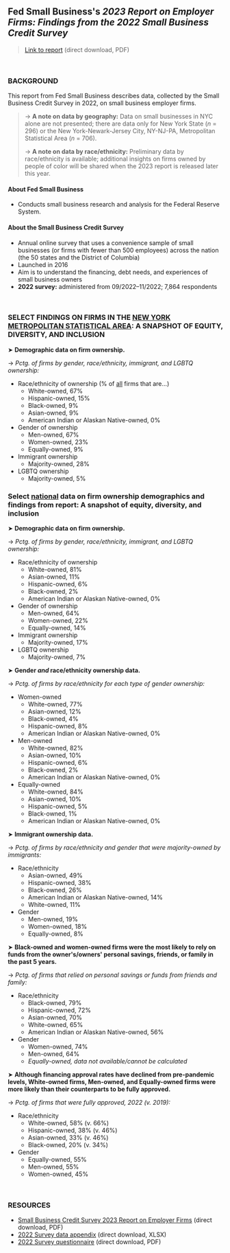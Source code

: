 <br>

## Fed Small Business's *2023 Report on Employer Firms: Findings from the 2022 Small Business Credit Survey*

> [Link to report](https://www.fedsmallbusiness.org/-/media/project/smallbizcredittenant/fedsmallbusinesssite/fedsmallbusiness/files/2023/2023_sbcs-employer-firms.pdf) (direct download, PDF) 

<br>

### BACKGROUND

This report from Fed Small Business describes data, collected by the Small Business Credit Survey in 2022, on small business employer firms.  

> &rarr; **A note on data by geography:** Data on small businesses in NYC alone are not presented; there are data only for New York State (*n* = 296) or the New York-Newark-Jersey City, NY-NJ-PA, Metropolitan Statistical Area (*n* = 706).  
> 
> &rarr; **A note on data by race/ethnicity:** Preliminary data by race/ethnicity is available; additional insights on firms owned by people of color will be shared when the 2023 report is released later this year.   

#### About Fed Small Business   

- Conducts small business research and analysis for the Federal Reserve System.       

#### About the Small Business Credit Survey   

- Annual online survey that uses a convenience sample of small businesses (or firms with fewer than 500 employees) across the nation (the 50 states and the District of Columbia)
- Launched in 2016    
- Aim is to understand the financing, debt needs, and experiences of small business owners    
- **2022 survey:** administered from 09/2022&ndash;11/2022; 7,864 respondents    

<br>

### SELECT FINDINGS ON FIRMS IN THE <ins>NEW YORK METROPOLITAN STATISTICAL AREA</ins>: A SNAPSHOT OF EQUITY, DIVERSITY, AND INCLUSION   

&#10148; **Demographic data on firm ownership.**    
    
&rarr; *Pctg. of firms by gender, race/ethnicity, immigrant, and LGBTQ ownership:*  
  - Race/ethnicity of ownership (% of <ins>all</ins> firms that are...)
    - White-owned, 67%    
    - Hispanic-owned, 15%   
    - Black-owned, 9%    
    - Asian-owned, 9%    
    - American Indian or Alaskan Native-owned, 0%    
  - Gender of ownership    
    - Men-owned, 67%    
    - Women-owned, 23%
    - Equally-owned, 9%   
  - Immigrant ownership    
    - Majority-owned, 28% 
  - LGBTQ ownership    
    - Majority-owned, 5%    

### Select <ins>national</ins> data on firm ownership demographics and findings from report: A snapshot of equity, diversity, and inclusion

&#10148; **Demographic data on firm ownership.**    

&rarr; *Pctg. of firms by gender, race/ethnicity, immigrant, and LGBTQ ownership:*  
  - Race/ethnicity of ownership
    - White-owned, 81%     
    - Asian-owned, 11%    
    - Hispanic-owned, 6%  
    - Black-owned, 2%    
    - American Indian or Alaskan Native-owned, 0%    
  - Gender of ownership    
    - Men-owned, 64%    
    - Women-owned, 22%
    - Equally-owned, 14%   
  - Immigrant ownership    
    - Majority-owned, 17% 
  - LGBTQ ownership    
    - Majority-owned, 7%    

&#10148; **Gender *and* race/ethnicity ownership data.**    

&rarr; *Pctg. of firms by race/ethnicity for each type of gender ownership:*  
  - Women-owned   
    - White-owned, 77%  
    - Asian-owned, 12%      
    - Black-owned, 4%   
    - Hispanic-owned, 8%      
    - American Indian or Alaskan Native-owned, 0%    
  - Men-owned      
    - White-owned, 82%  
    - Asian-owned, 10%      
    - Hispanic-owned, 6%  
    - Black-owned, 2%         
    - American Indian or Alaskan Native-owned, 0%   
  - Equally-owned   
    - White-owned, 84%  
    - Asian-owned, 10%      
    - Hispanic-owned, 5%          
    - Black-owned, 1%   
    - American Indian or Alaskan Native-owned, 0%    

&#10148; **Immigrant ownership data.**

&rarr; *Pctg. of firms by race/ethnicity and gender that were majority-owned by immigrants:*  
  - Race/ethnicity
    - Asian-owned, 49%      
    - Hispanic-owned, 38%      
    - Black-owned, 26%   
    - American Indian or Alaskan Native-owned, 14%    
    - White-owned, 11%    
  - Gender    
    - Men-owned, 19%  
    - Women-owned, 18%      
    - Equally-owned, 8%      

&#10148; **Black-owned and women-owned firms were the most likely to rely on funds from the owner's/owners' personal savings, friends, or family in the past 5 years.**

&rarr; *Pctg. of firms that relied on personal savings or funds from friends and family:*  
  - Race/ethnicity
    - Black-owned, 79%    
    - Hispanic-owned, 72%   
    - Asian-owned, 70%    
    - White-owned, 65%    
    - American Indian or Alaskan Native-owned, 56%    
  - Gender    
    - Women-owned, 74%    
    - Men-owned, 64%
    - *Equally-owned, data not available/cannot be calculated*    

&#10148; **Although financing approval rates have declined from pre-pandemic levels, White-owned firms, Men-owned, and Equally-owned firms were more likely than their counterparts to be fully approved.**    

&rarr; *Pctg. of firms that were fully approved, 2022 (v. 2019):*  
  - Race/ethnicity
    - White-owned, 58% (v. 66%)          
    - Hispanic-owned, 38% (v. 46%)   
    - Asian-owned, 33% (v. 46%)     
    - Black-owned, 20% (v. 34%)   
  - Gender    
    - Equally-owned, 55%     
    - Men-owned, 55%        
    - Women-owned, 45%  

<br>

### RESOURCES

-	[Small Business Credit Survey 2023 Report on Employer Firms](https://www.fedsmallbusiness.org/-/media/project/smallbizcredittenant/fedsmallbusinesssite/fedsmallbusiness/files/2023/2023_sbcs-employer-firms.pdf) (direct download, PDF)
-	[2022 Survey data appendix](https://www.fedsmallbusiness.org/-/media/project/smallbizcredittenant/fedsmallbusinesssite/fedsmallbusiness/files/2023/sbcs-employer-firms-appendix-2022_03082023.xlsx) (direct download, XLSX)
-	[2022 Survey questionnaire](https://www.fedsmallbusiness.org/-/media/project/smallbizcredittenant/fedsmallbusinesssite/fedsmallbusiness/files/2023/2022_sbcs-questionnaire.pdf) (direct download, PDF)  
